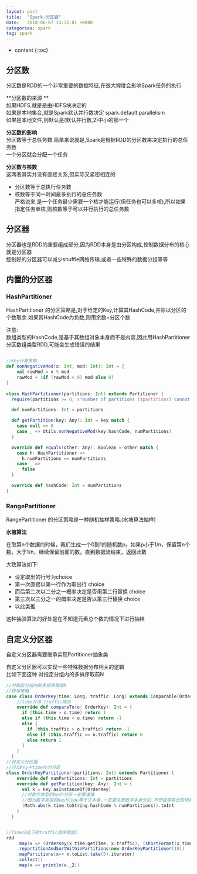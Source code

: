 ```yaml
---
layout: post
title:  "Spark-分区器"
date:   2018-06-07 13:31:01 +0800
categories: spark
tag: spark
---
```


* content
{:toc}




## 分区数

分区数是RDD的一个非常重要的数据特征,在很大程度会影响Spark任务的执行  

**分区数的来源 **  
如果HDFS,就是是由HDFS块决定的  
如果是本地集合,就是Spark默认并行数决定 spark.default.parallelism  
如果是本地文件,则默认是(默认并行数,2)中小的那一个  

**分区数的影响**  
分区数等于总任务数.简单来说就是,Spark是根据RDD的分区数来决定执行的总任务数  
一个分区就会分配一个任务  

**分区数与核数**  
这两者其实并没有直接关系,但实际又紧密相连的  
* 分区数等于总执行任务数  
* 核数等于同一时间最多执行的总任务数  
严格说来,是一个任务最少需要一个核才能运行(但任务也可以多核),所以如果指定任务单核,则核数等于可以并行执行的总任务数  

## 分区器  

分区器也是RDD的重要组成部分,因为RDD本身是由分区构成,控制数据分布的核心就是分区器  
控制好的分区器可以减少shuffle网络传输,或者一些特殊的数据分组等等  

## 内置的分区器  

### HashPartitioner  

HashPartitioner 的分区策略是,对于给定的Key,计算其HashCode,并除以分区的个数取余.如果其HashCode为负数,则用余数+分区个数  

注意:  
数组类型的HashCode,是基于其数组对象本身而不是内容,因此用HashPartitioner分区数组类型RDD,可能会生成错误的结果  


```scala

//Key计算策略
def nonNegativeMod(x: Int, mod: Int): Int = {
    val rawMod = x % mod
    rawMod + (if (rawMod < 0) mod else 0)
}
  
class HashPartitioner(partitions: Int) extends Partitioner {
  require(partitions >= 0, s"Number of partitions ($partitions) cannot be negative.")

  def numPartitions: Int = partitions

  def getPartition(key: Any): Int = key match {
    case null => 0
    case _ => Utils.nonNegativeMod(key.hashCode, numPartitions)
  }

  override def equals(other: Any): Boolean = other match {
    case h: HashPartitioner =>
      h.numPartitions == numPartitions
    case _ =>
      false
  }

  override def hashCode: Int = numPartitions
}
```
### RangePartitioner  

RangePartitioner 的分区策略是一种随机抽样策略.(水塘算法抽样)   

**水塘算法**

在取第n个数据的时候，我们生成一个0到1的随机数p，如果p小于1/n，保留第n个数。大于1/n，继续保留前面的数。直到数据流结束，返回此数  

大致算法如下:
* 设定取出的行号为choice  
* 第一次直接以第一行作为取出行 choice  
* 而后第二次以二分之一概率决定是否用第二行替换 choice  
* 第三次以三分之一的概率决定是否以第三行替换 choice  
* 以此类推  

这种抽验算法的好处是在不知道元素总个数的情况下进行抽样  


## 自定义分区器  

自定义分区器需要继承实现Partitioner抽象类    

自定义分区器可以实现一些特殊数据分布相关的逻辑  
比如下面这种  对指定分组内的多排序取前N

```scala
//对指定分组内的多排序取前N
//排序策略
case class OrderKey(time: Long, traffic: Long) extends Comparable[OrderKey] {
    //time升序 traffic降序
    override def compareTo(o: OrderKey): Int = {
      if (this.time > o.time) return 1
      else if (this.time < o.time) return -1
      else {
        if (this.traffic > o.traffic) return -1
        else if (this.traffic == o.traffic) return 0
        else return 1
      }
    }
  }
//自定义分区器  
//只以Key中time作为分区 
class OrderKeyPartitioner(partitions: Int) extends Partitioner {
    override def numPartitions: Int = partitions
    override def getPartition(key: Any): Int = {
      val k = key.asInstanceOf[OrderKey]
      //对数字类型的hash分区一定要谨慎
      //因为数字类型的HashCode等于它本身,一定要注意数字本身分别,不然很容易出现倾斜
      (Math.abs(k.time.toString.hashCode % numPartitions)).toInt
    }
  }


//Time分组下的traffic排序取前5
rdd
    .map(x => (OrderKey(x.time.getTime, x.traffic), (shortFormat(x.time), x.domain, x.traffic)))
    .repartitionAndSortWithinPartitions(new OrderKeyPartitioner(10))
    .mapPartitions(x=> x.toList.take(5).iterator)
    .collect()
    .map(x => println(x._2))
```


